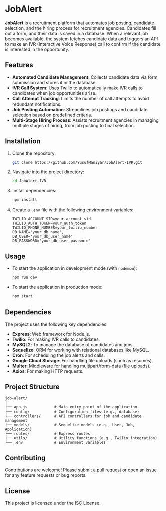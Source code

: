 # JobAlert

**JobAlert** is a recruitment platform that automates job posting, candidate selection, and the hiring process for recruitment agencies. Candidates fill out a form, and their data is saved in a database. When a relevant job becomes available, the system fetches candidate data and triggers an API to make an IVR (Interactive Voice Response) call to confirm if the candidate is interested in the opportunity.

## Features

- **Automated Candidate Management**: Collects candidate data via form submission and stores it in the database.
- **IVR Call System**: Uses Twilio to automatically make IVR calls to candidates when job opportunities arise.
- **Call Attempt Tracking**: Limits the number of call attempts to avoid redundant notifications.
- **Job Posting Automation**: Streamlines job postings and candidate selection based on predefined criteria.
- **Multi-Stage Hiring Process**: Assists recruitment agencies in managing multiple stages of hiring, from job posting to final selection.

## Installation

1. Clone the repository:

   ```bash
   git clone https://github.com/YusufManiyar/JobAlert-IVR.git
   ```

2. Navigate into the project directory:

   ```bash
   cd JobAlert-IVR
   ```

3. Install dependencies:

   ```bash
   npm install
   ```

4. Create a `.env` file with the following environment variables:

   ```
   TWILIO_ACCOUNT_SID=your_account_sid
   TWILIO_AUTH_TOKEN=your_auth_token
   TWILIO_PHONE_NUMBER=your_twilio_number
   DB_NAME='your_db_name',
   DB_USER='your_db_user_name'
   DB_PASSWORD='your_db_user_password'
   ```

## Usage

- To start the application in development mode (with `nodemon`):

  ```bash
  npm run dev
  ```

- To start the application in production mode:

  ```bash
  npm start
  ```

## Dependencies

The project uses the following key dependencies:

- **Express**: Web framework for Node.js.
- **Twilio**: For making IVR calls to candidates.
- **MySQL2**: To manage the database of candidates and jobs.
- **Sequelize**: ORM for working with relational databases like MySQL.
- **Cron**: For scheduling the job alerts and calls.
- **Google Cloud Storage**: For handling file uploads (such as resumes).
- **Multer**: Middleware for handling multipart/form-data (file uploads).
- **Axios**: For making HTTP requests.

## Project Structure

```
job-alert/
│
├── app.js            # Main entry point of the application
├── config/           # Configuration files (e.g., database)
├── controllers/      # API controllers for job and candidate management
├── models/           # Sequelize models (e.g., User, Job, Application)
├── routes/           # Express routes
├── utils/            # Utility functions (e.g., Twilio integration)
└── .env              # Environment variables
```

## Contributing

Contributions are welcome! Please submit a pull request or open an issue for any feature requests or bug reports.

## License

This project is licensed under the ISC License.
